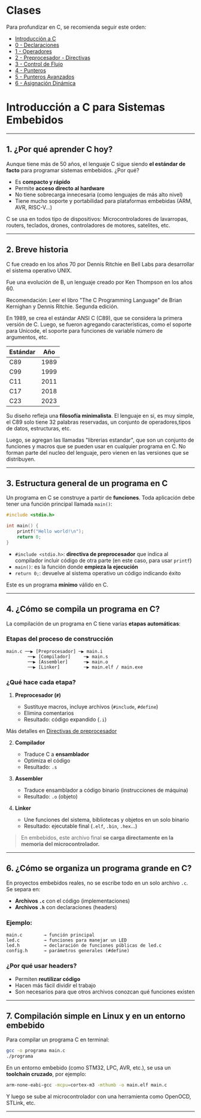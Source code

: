 # Clases

Para profundizar en C, se recomienda seguir este orden:

* [Introducción a C](#introducción-a-c-para-sistemas-embebidos)
* [0 - Declaraciones](./0-declaraciones.md)
* [1 - Operadores](./1-operadores.md)
* [2 - Preprocesador - Directivas](./2-preprocesador.md)
* [3 - Control de Flujo](./3-control-flujo.md)
* [4 - Punteros](./4-punteros.md)
* [5 - Punteros Avanzados](./5-punteros-avanzado.md)
* [6 - Asignación Dinámica](./6-dynamic-allocation.md)


#   Introducción a C para Sistemas Embebidos

---

## 1. ¿Por qué aprender C hoy?

Aunque tiene más de 50 años, el lenguaje C sigue siendo **el estándar de facto** para programar sistemas embebidos. ¿Por qué?
 
* Es **compacto y rápido**
* Permite **acceso directo al hardware**
* No tiene sobrecarga innecesaria (como lenguajes de más alto nivel) 
* Tiene mucho soporte y portabilidad para plataformas embebidas (ARM, AVR, RISC-V...)

 

C se usa en todos tipo de dispositivos: Microcontroladores de lavarropas, routers, teclados, drones, controladores de motores, satelites, etc.

---

##   2. Breve historia  

C fue creado en los años 70 por Dennis Ritchie en Bell Labs para desarrollar el sistema operativo UNIX.



Fue una evolución de B, un lenguaje creado por Ken Thompson en los años 60.

Recomendación: Leer el libro "The C Programming Language" de Brian Kernighan y Dennis Ritchie. Segunda edición.


En 1989, se crea el estándar ANSI C (C89), que se considera la primera versión de C. Luego, se fueron agregando características, como el soporte para Unicode, el soporte para funciones de variable número de argumentos, etc. 

| Estándar | Año |
|---------|-----|
| C89     | 1989 |
| C99     | 1999 | 
| C11     | 2011 |
| C17     | 2018 |
| C23     | 2023 |


Su diseño refleja una **filosofía minimalista**. El lenguaje en si, es muy simple, el C89 solo tiene 32 palabras reservadas, un conjunto de operadores,tipos de datos, estructuras, etc. 

Luego, se agregan las llamadas "librerias estandar", que son un conjunto de funciones y macros que se pueden usar en cualquier programa en C. No forman parte del nucleo del lenguaje, pero vienen en las versiones que se distribuyen.



---

## 3. Estructura general de un programa en C

Un programa en C se construye a partir de **funciones**. Toda aplicación debe tener una función principal llamada `main()`:

```c
#include <stdio.h>

int main() {
    printf("Hello world!\n");
    return 0;
}
``` 

* `#include <stdio.h>`: **directiva de preprocesador** que indica al compilador incluir código de otra parte (en este caso, para usar `printf`)
* `main()`: es la función donde **empieza la ejecución**
* `return 0;`: devuelve al sistema operativo un código indicando éxito

Este es un programa **mínimo** válido en C.

---

## 4. ¿Cómo se compila un programa en C?

La compilación de un programa en C tiene varias **etapas automáticas**:

### Etapas del proceso de construcción

```
main.c ──▶ [Preprocesador] ─▶ main.i
        ──▶ [Compilador]     ─▶ main.s
        ──▶ [Assembler]      ─▶ main.o
        ──▶ [Linker]         ─▶ main.elf / main.exe
```

### ¿Qué hace cada etapa?

1. **Preprocesador (`#`)**

   * Sustituye macros, incluye archivos (`#include`, `#define`)
   * Elimina comentarios
   * Resultado: código expandido (`.i`)
     
Más detalles en [Directivas de preprocesador](./2-preprocesador.md)


2. **Compilador**

   * Traduce C a **ensamblador**
   * Optimiza el código
   * Resultado: `.s`

3. **Assembler**

   * Traduce ensamblador a código binario (instrucciones de máquina)
   * Resultado: `.o` (objeto)

4. **Linker**

   * Une funciones del sistema, bibliotecas y objetos en un solo binario
   * Resultado: ejecutable final (`.elf`, `.bin`, `.hex`...)

> En embebidos, este archivo final **se carga directamente en la memoria del microcontrolador.**

---

## 6. ¿Cómo se organiza un programa grande en C?

En proyectos embebidos reales, no se escribe todo en un solo archivo `.c`. Se separa en:

* **Archivos `.c`** con el código (implementaciones)
* **Archivos `.h`** con declaraciones (headers)

### Ejemplo:

```
main.c        → función principal
led.c         → funciones para manejar un LED
led.h         → declaración de funciones públicas de led.c
config.h      → parámetros generales (#define)
```

### ¿Por qué usar headers?

* Permiten **reutilizar código**
* Hacen más fácil dividir el trabajo
* Son necesarios para que otros archivos conozcan qué funciones existen

---

## 7. Compilación simple en Linux y en un entorno embebido

Para compilar un programa C en terminal:

```bash
gcc -o programa main.c
./programa
```

En un entorno embebido (como STM32, LPC, AVR, etc.), se usa un **toolchain cruzado**, por ejemplo:

```bash
arm-none-eabi-gcc -mcpu=cortex-m3 -mthumb -o main.elf main.c
```

Y luego se sube al microcontrolador con una herramienta como OpenOCD, STLink, etc.

---

